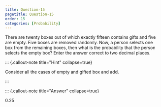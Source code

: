 ```yaml
---
title: Question-15
pagetitle: Question-15
order: 15
categories: [Probability]
---
```

 There are twenty boxes out of which exactly fifteen contains gifts and five are empty. Five boxes are removed randomly. Now, a person selects one box from the remaining boxes, then what is the probability that the person selects the empty box? Enter the answer correct to two decimal places. 


::: {.callout-note title="Hint" collapse=true}

Consider all the cases of empty and gifted box and add.


:::

::: {.callout-note title="Answer" collapse=true}


0.25
